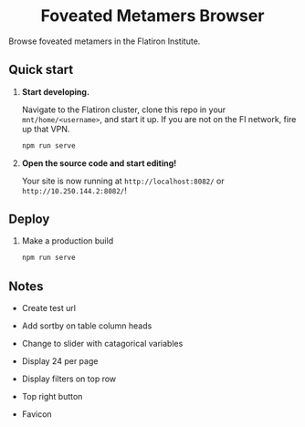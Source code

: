 <h1 align="center">
  Foveated Metamers Browser 
</h1>

Browse foveated metamers in the Flatiron Institute.

## Quick start

1.  **Start developing.**

    Navigate to the Flatiron cluster, clone this repo in your `mnt/home/<username>`, and start it up. If you are not on the FI network, fire up that VPN.

    ```zsh
    npm run serve
    ```

2.  **Open the source code and start editing!**

    Your site is now running at `http://localhost:8082/` or `http://10.250.144.2:8082/`!

## Deploy

1. Make a production build

   ```zsh
   npm run serve
   ```

## Notes
- Create test url

- Add sortby on table column heads
- Change to slider with catagorical variables
- Display 24 per page 
- Display filters on top row
- Top right button
- Favicon